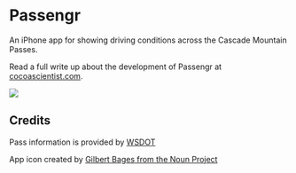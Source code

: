 # Passengr

An iPhone app for showing driving conditions across the Cascade Mountain Passes.

Read a full write up about the development of Passengr at [cocoascientist.com](http://www.cocoascientist.com/passengr-driving-info-cascades.html).

![](http://d28raka3g96xuj.cloudfront.net/assets/passengr/images/passengr-demo.gif)

## Credits

Pass information is provided by [WSDOT](http://www.wsdot.wa.gov/)

App icon created by [Gilbert Bages from the Noun Project](https://thenounproject.com/search/?q=mountain+range&i=215990)
